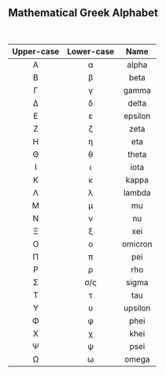 ## Mathematical Greek Alphabet

<br>

| Upper-case | Lower-case | Name |
|:-:|:-:|:-:|
|Α|α|alpha|
|Β|β|beta|
|Γ|γ|gamma|
|Δ|δ|delta|
|Ε|ε|epsilon|
|Ζ|ζ|zeta|
|Η|η|eta|
|Θ|θ|theta|
|Ι|ι|iota|
|Κ|κ|kappa|
|Λ|λ|lambda|
|Μ|μ|mu|
|Ν|ν|nu|
|Ξ|ξ|xei|
|Ο|ο|omicron|
|Π|π|pei|
|Ρ|ρ|rho|
|Σ|σ/ς|sigma|
|Τ|τ|tau|
|Υ|υ|upsilon|
|Φ|φ|phei|
|Χ|χ|khei|
|Ψ|ψ|psei|
|Ω|ω|omega|

